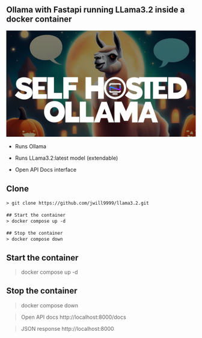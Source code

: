 ## Ollama with Fastapi running LLama3.2 inside a docker container


<div align="center">
<img src="./public/ollama.jpg" />
</div>


- Runs Ollama

- Runs LLama3.2:latest model (extendable)

- Open API Docs interface

## Clone
```
> git clone https://github.com/jwill9999/llama3.2.git

## Start the container
> docker compose up -d

## Stop the container
> docker compose down
```


## Start the container
> docker compose up -d

## Stop the container
> docker compose down

> Open API docs  http://localhost:8000/docs

> JSON response http://localhost:8000